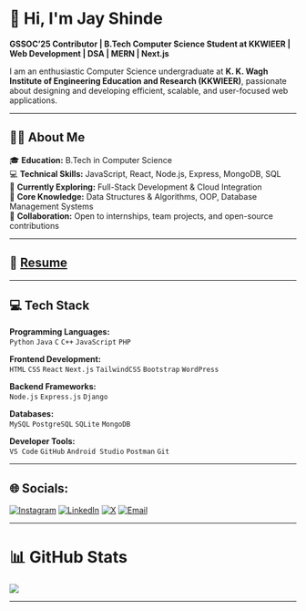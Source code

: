 # 👋 Hi, I'm Jay Shinde

**GSSOC’25 Contributor | B.Tech Computer Science Student at KKWIEER | Web Development | DSA | MERN | Next.js**

I am an enthusiastic Computer Science undergraduate at **K. K. Wagh Institute of Engineering Education and Research (KKWIEER)**, passionate about designing and developing efficient, scalable, and user-focused web applications.

---

## 🧑‍💻 About Me

🎓 **Education:** B.Tech in Computer Science  
💻 **Technical Skills:** JavaScript, React, Node.js, Express, MongoDB, SQL  
🌱 **Currently Exploring:** Full-Stack Development & Cloud Integration  
🧠 **Core Knowledge:** Data Structures & Algorithms, OOP, Database Management Systems  
🤝 **Collaboration:** Open to internships, team projects, and open-source contributions  

---

## 📄 [**Resume**](https://drive.google.com/file/d/14vj1-UNpps8QzpiPGAKxwz4HEYf5bg9r/view?usp=sharing)

---
## 💻 Tech Stack

**Programming Languages:**  
`Python` `Java` `C` `C++` `JavaScript` `PHP`

**Frontend Development:**  
`HTML` `CSS` `React` `Next.js` `TailwindCSS` `Bootstrap` `WordPress`

**Backend Frameworks:**  
`Node.js` `Express.js` `Django`

**Databases:**  
`MySQL` `PostgreSQL` `SQLite` `MongoDB`

**Developer Tools:**  
`VS Code` `GitHub` `Android Studio` `Postman` `Git`

---

## 🌐 Socials:
[![Instagram](https://img.shields.io/badge/Instagram-%23E4405F.svg?logo=Instagram&logoColor=white)](https://instagram.com/jay_shinde__10)
[![LinkedIn](https://img.shields.io/badge/LinkedIn-%230077B5.svg?logo=linkedin&logoColor=white)](https://linkedin.com/in/jay-shinde-b5634325a)
[![X](https://img.shields.io/badge/X-black.svg?logo=X&logoColor=white)](https://x.com/JayShin755555)
[![Email](https://img.shields.io/badge/Email-D14836?logo=gmail&logoColor=white)](mailto:jayshinde4554@gmail.com)

---


# 📊 GitHub Stats
![](https://github-readme-streak-stats.herokuapp.com/?user=jayshinde0&theme=dark&hide_border=true)<br/>

---

